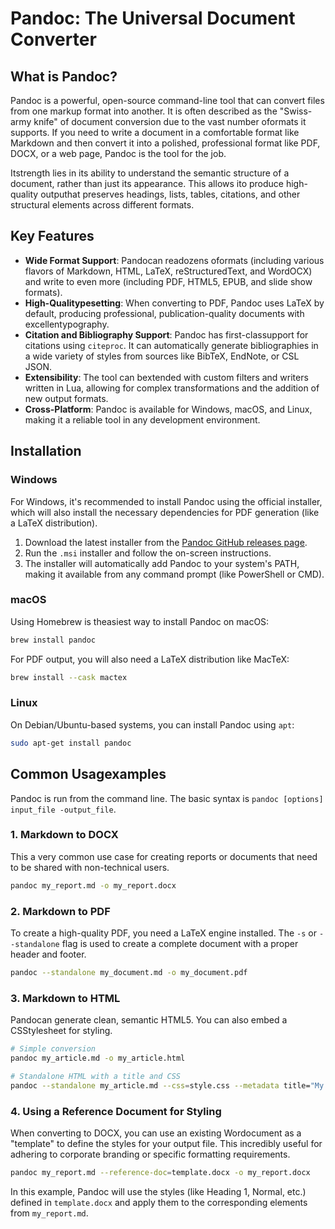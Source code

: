 # Pandoc: The Universal Document Converter

## What is Pandoc?

Pandoc is a powerful, open-source command-line tool that can convert files from one markup format into another. It is often described as the "Swiss-army knife" of document conversion due to the vast number oformats it supports. If you need to write a document in a comfortable format like Markdown and then convert it into a polished, professional format like PDF, DOCX, or a web page, Pandoc is the tool for the job.

Itstrength lies in its ability to understand the semantic structure of a document, rather than just its appearance. This allows ito produce high-quality outputhat preserves headings, lists, tables, citations, and other structural elements across different formats.

## Key Features

-   **Wide Format Support**: Pandocan readozens oformats (including various flavors of Markdown, HTML, LaTeX, reStructuredText, and WordOCX) and write to even more (including PDF, HTML5, EPUB, and slide show formats).
-   **High-Qualitypesetting**: When converting to PDF, Pandoc uses LaTeX by default, producing professional, publication-quality documents with excellentypography.
-   **Citation and Bibliography Support**: Pandoc has first-classupport for citations using `citeproc`. It can automatically generate bibliographies in a wide variety of styles from sources like BibTeX, EndNote, or CSL JSON.
-   **Extensibility**: The tool can bextended with custom filters and writers written in Lua, allowing for complex transformations and the addition of new output formats.
-   **Cross-Platform**: Pandoc is available for Windows, macOS, and Linux, making it a reliable tool in any development environment.

## Installation

### Windows

For Windows, it's recommended to install Pandoc using the official installer, which will also install the necessary dependencies for PDF generation (like a LaTeX distribution).

1.  Download the latest installer from the [Pandoc GitHub releases page](https://github.com/jgm/pandoc/releases).
2.  Run the `.msi` installer and follow the on-screen instructions.
3.  The installer will automatically add Pandoc to your system's PATH, making it available from any command prompt (like PowerShell or CMD).

### macOS

Using Homebrew is theasiest way to install Pandoc on macOS:

```bash
brew install pandoc
```

For PDF output, you will also need a LaTeX distribution like MacTeX:

```bash
brew install --cask mactex
```

### Linux

On Debian/Ubuntu-based systems, you can install Pandoc using `apt`:

```bash
sudo apt-get install pandoc
```

## Common Usagexamples

Pandoc is run from the command line. The basic syntax is `pandoc [options] input_file -output_file`.

### 1. Markdown to DOCX

This a very common use case for creating reports or documents that need to be shared with non-technical users.

```bash
pandoc my_report.md -o my_report.docx
```

### 2. Markdown to PDF

To create a high-quality PDF, you need a LaTeX engine installed. The `-s` or `--standalone` flag is used to create a complete document with a proper header and footer.

```bash
pandoc --standalone my_document.md -o my_document.pdf
```

### 3. Markdown to HTML

Pandocan generate clean, semantic HTML5. You can also embed a CSStylesheet for styling.

```bash
# Simple conversion
pandoc my_article.md -o my_article.html

# Standalone HTML with a title and CSS
pandoc --standalone my_article.md --css=style.css --metadata title="My Awesome Article" -o my_article.html
```

### 4. Using a Reference Document for Styling

When converting to DOCX, you can use an existing Wordocument as a "template" to define the styles for your output file. This incredibly useful for adhering to corporate branding or specific formatting requirements.

```bash
pandoc my_report.md --reference-doc=template.docx -o my_report.docx
```

In this example, Pandoc will use the styles (like Heading 1, Normal, etc.) defined in `template.docx` and apply them to the corresponding elements from `my_report.md`.



